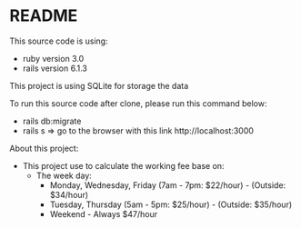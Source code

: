 # README

This source code is using: 
  - ruby version 3.0
  - rails version 6.1.3

This project is using SQLite for storage the data

To run this source code after clone, please run this command below: 
  - rails db:migrate
  - rails s
  => go to the browser with this link http://localhost:3000

About this project: 
  - This project use to calculate the working fee base on:
    + The week day:
      - Monday, Wednesday, Friday (7am - 7pm: $22/hour) - (Outside: $34/hour)
      - Tuesday, Thursday (5am - 5pm: $25/hour) - (Outside: $35/hour)
      - Weekend - Always $47/hour
